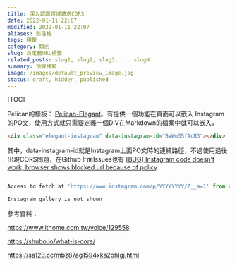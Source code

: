 ```yaml
---
title: 深入認識跨域請求CORS
date: 2022-01-11 22:07
modified: 2022-01-11 22:07
aliases: 部落格 
tags: 標籤
category: 類別
slug: 自定義URL標籤
related_posts: slug1, slug2, slug3, ... slugN
summary: 預覽標題
image: /images/default_preview_image.jpg
status: draft, hidden, published
---
```


[TOC]


Pelican的樣板：  [Pelican-Elegant](https://github.com/Pelican-Elegant)。有提供一個功能在頁面可以嵌入 Instagram的PO文，使用方式就只需要定義一個DIV在Markdown的檔案中就可以嵌入，

```html
<div class="elegant-instagram" data-instagram-id="BwWo35fAcR3"></div>
```

其中，data-instagram-id就是Instagram上面PO文時的連結路徑，不過使用過後出現CORS問題，在Github上面Issues也有
[[BUG] Instagram code doesn't work, browser shows blocked url because of policy](https://github.com/Pelican-Elegant/elegant/issues/664)

```javascript

Access to fetch at 'https://www.instagram.com/p/YYYYYYYY/?__a=1' from origin 'https://MYURL' has been blocked by CORS policy: No 'Access-Control-Allow-Origin' header is present on the requested resource. If an opaque response serves your needs, set the request's mode to 'no-cors' to fetch the resource with CORS disabled.

Instagram gallery is not shown

```







參考資料：


https://www.ithome.com.tw/voice/129558

https://shubo.io/what-is-cors/

https://sa123.cc/mbz87ag1594xka2ohlgj.html